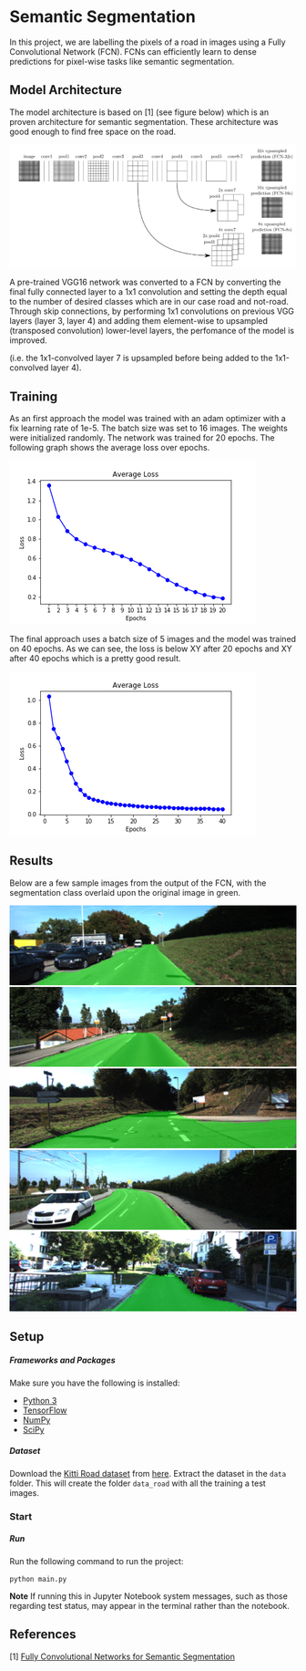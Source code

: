 [fcn]: ./images/fcn_segmentation.png "Structure of a Fully Convolutional Network Architecture" 
[loss20]: ./images/loss_ep20.png "Loss Curvature (epochs 20)" 
[loss40]: ./images/loss_ep40.png "Loss Curvature (epochs 40)"
[road1]: ./images/um_000015.png "Road 1" 
[road2]: ./images/um_000031.png "Road 2" 
[road3]: ./images/um_000086.png "Road 3"  
[road4]: ./images/umm_000038.png "Road 4"  
[road5]: ./images/uu_000063.png "Road 5"  

# Semantic Segmentation

In this project, we are labelling the pixels of a road in images using a Fully Convolutional Network (FCN). FCNs can efficiently
learn to dense predictions for pixel-wise tasks like semantic segmentation.

## Model Architecture 

The model architecture is based on [1] (see figure below) which is an proven architecture for semantic segmentation. These architecture was good enough to find free space on the road. 

![Structure of a Fully Convolutional Network Architecture][fcn]

A pre-trained VGG16 network was converted to a FCN by converting the final fully connected layer to a 1x1 convolution and setting the depth equal to the number of desired classes which are in our case road and not-road. 
Through skip connections, by performing 1x1 convolutions on previous VGG layers (layer 3, layer 4) and adding them element-wise to upsampled (transposed convolution) lower-level layers, the perfomance of the model is improved. 

(i.e. the 1x1-convolved layer 7 is upsampled before being added to the 1x1-convolved layer 4). 

## Training

As an first approach the model was trained with an adam optimizer with a fix learning rate of 1e-5. The batch size was set to 16 images.
The weights were initialized randomly. The network was trained for 20 epochs. The following graph shows the average loss over epochs.     

![Loss over 20 epochs][loss20]

The final approach uses a batch size of 5 images and the model was trained on 40 epochs. 
As we can see, the loss is below XY after 20 epochs and XY after 40 epochs which is a pretty good result.  

![Loss over 40 epochs][loss40]

## Results

Below are a few sample images from the output of the FCN, with the segmentation class overlaid upon the original image in green.

![Road 1][road1]
![Road 2][road2]
![Road 3][road3]
![Road 4][road4]
![Road 5][road5]

## Setup

##### Frameworks and Packages
Make sure you have the following is installed:
 - [Python 3](https://www.python.org/)
 - [TensorFlow](https://www.tensorflow.org/)
 - [NumPy](http://www.numpy.org/)
 - [SciPy](https://www.scipy.org/)
##### Dataset
Download the [Kitti Road dataset](http://www.cvlibs.net/datasets/kitti/eval_road.php) from [here](http://www.cvlibs.net/download.php?file=data_road.zip).  Extract the dataset in the `data` folder.  This will create the folder `data_road` with all the training a test images.

### Start
##### Run
Run the following command to run the project:
```
python main.py
```
**Note** If running this in Jupyter Notebook system messages, such as those regarding test status, may appear in the terminal rather than the notebook.


## References 

[1] [Fully Convolutional Networks for Semantic Segmentation](https://arxiv.org/abs/1605.06211)